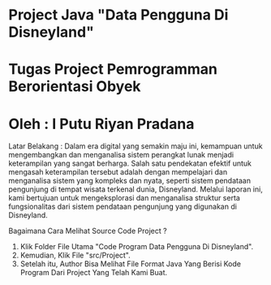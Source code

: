 # Project Java "Data Pengguna Di Disneyland"
# Tugas Project Pemrogramman Berorientasi Obyek
# Oleh : I Putu Riyan Pradana

Latar Belakang : Dalam era digital yang semakin maju ini, kemampuan untuk mengembangkan dan menganalisa sistem perangkat lunak menjadi keterampilan yang sangat berharga. Salah satu pendekatan efektif untuk mengasah keterampilan tersebut adalah dengan mempelajari dan menganalisa sistem yang kompleks dan nyata, seperti sistem pendataan pengunjung di tempat wisata terkenal dunia, Disneyland. Melalui laporan ini, kami bertujuan untuk mengeksplorasi dan menganalisa struktur serta fungsionalitas dari sistem pendataan pengunjung yang digunakan di Disneyland.

Bagaimana Cara Melihat Source Code Project ?
1. Klik Folder File Utama "Code Program Data Pengguna Di Disneyland".
2. Kemudian, Klik File "src/Project".
3. Setelah itu, Author Bisa Melihat File Format Java Yang Berisi Kode Program Dari Project Yang Telah Kami Buat.
